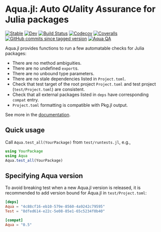 # Aqua.jl: *A*uto *QU*ality *A*ssurance for Julia packages

[![Stable](https://img.shields.io/badge/docs-stable-blue.svg)](https://juliatesting.github.io/Aqua.jl/stable)
[![Dev](https://img.shields.io/badge/docs-dev-blue.svg)](https://juliatesting.github.io/Aqua.jl/dev)
[![Build Status](https://travis-ci.com/JuliaTesting/Aqua.jl.svg?branch=master)](https://travis-ci.com/JuliaTesting/Aqua.jl)
[![Codecov](https://codecov.io/gh/JuliaTesting/Aqua.jl/branch/master/graph/badge.svg)](https://codecov.io/gh/JuliaTesting/Aqua.jl)
[![Coveralls](https://coveralls.io/repos/github/JuliaTesting/Aqua.jl/badge.svg?branch=master)](https://coveralls.io/github/JuliaTesting/Aqua.jl?branch=master)
[![GitHub commits since tagged version](https://img.shields.io/github/commits-since/JuliaTesting/Aqua.jl/v0.4.7.svg)](https://github.com/JuliaTesting/Aqua.jl)
[![Aqua QA](https://img.shields.io/badge/Aqua.jl-%F0%9F%8C%A2-aqua.svg)](https://github.com/JuliaTesting/Aqua.jl)

Aqua.jl provides functions to run a few automatable checks for Julia packages:

* There are no method ambiguities.
* There are no undefined `export`s.
* There are no unbound type parameters.
* There are no stale dependencies listed in `Project.toml`.
* Check that test target of the root project `Project.toml` and test project
  (`test/Project.toml`) are consistent.
* Check that all external packages listed in `deps` have corresponding
  `compat` entry.
* `Project.toml` formatting is compatible with Pkg.jl output.

See more in the [documentation](https://juliatesting.github.io/Aqua.jl/dev).

## Quick usage

Call `Aqua.test_all(YourPackage)` from `test/runtests.jl`, e.g.,

```julia
using YourPackage
using Aqua
Aqua.test_all(YourPackage)
```

## Specifying Aqua version

To avoid breaking test when a new Aqua.jl version is released, it is
recommended to add version bound for Aqua.jl in `test/Project.toml`:

```toml
[deps]
Aqua = "4c88cf16-eb10-579e-8560-4a9242c79595"
Test = "8dfed614-e22c-5e08-85e1-65c5234f0b40"

[compat]
Aqua = "0.5"
```
